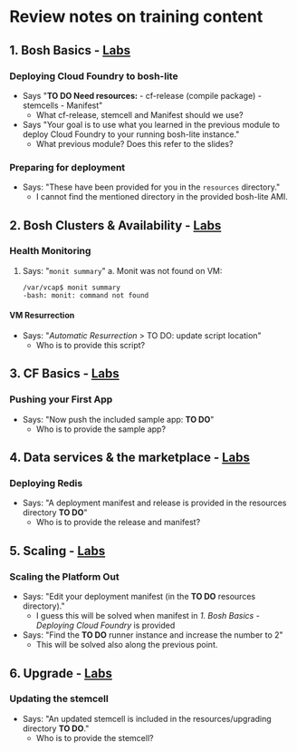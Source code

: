# Review notes on training content

## 1. Bosh Basics - [Labs](https://content.staging.enablement.pivotal.io/public/cf-oss-training/operator/site/labs/deploy-cf/index.html)

### Deploying Cloud Foundry to bosh-lite

* Says "**TO DO Need resources:** - cf-release (compile package) - stemcells - Manifest"
	* What cf-release, stemcell and Manifest should we use?
* Says "Your goal is to use what you learned in the previous module to deploy Cloud Foundry to your running bosh-lite instance."
	* What previous module? Does this refer to the slides?

### Preparing for deployment

* Says: "These have been provided for you in the `resources` directory."
	* I cannot find the mentioned directory in the provided bosh-lite AMI.

## 2. Bosh Clusters & Availability - [Labs](https://content.staging.enablement.pivotal.io/public/cf-oss-training/operator/site/labs/bosh-ha/index.html)

### Health Monitoring

1. Says: "`monit summary`"
  a. Monit was not found on VM:
     ```
     /var/vcap$ monit summary
	 -bash: monit: command not found
     ```

#### VM Resurrection

* Says: "*Automatic Resurrection* > TO DO: update script location"
	* Who is to provide this script?

## 3. CF Basics - [Labs](https://content.staging.enablement.pivotal.io/public/cf-oss-training/operator/site/labs/cf-basics)

### Pushing your First App

* Says: "Now push the included sample app: **TO DO**"
  * Who is to provide the sample app?

## 4. Data services & the marketplace - [Labs](https://content.staging.enablement.pivotal.io/public/cf-oss-training/operator/site/labs/services)

### Deploying Redis

* Says: "A deployment manifest and release is provided in the resources directory **TO DO**"
	* Who is to provide the release and manifest?

## 5. Scaling - [Labs](https://content.staging.enablement.pivotal.io/public/cf-oss-training/operator/site/labs/scaling)

### Scaling the Platform Out

* Says: "Edit your deployment manifest (in the **TO DO** resources directory)."
	* I guess this will be solved when manifest in *1. Bosh Basics - Deploying Cloud Foundry* is provided
* Says: "Find the **TO DO** runner instance and increase the number to 2"
  * This will be solved also along the previous point.

## 6. Upgrade - [Labs](https://content.staging.enablement.pivotal.io/public/cf-oss-training/operator/site/labs/upgrading)

### Updating the stemcell

* Says: "An updated stemcell is included in the resources/upgrading directory **TO DO**."
  * Who is to provide the stemcell?
